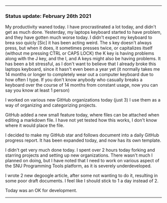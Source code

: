 ***

### Status update: February 26th 2021

My productivity waned today. I have procrastinated a lot today, and didn't get as much done. Yesterday, my laptops keyboard started to have problem, and they have gotten much worse today. I didn't expect my keyboard to brea sso quicly [Sic] it has been acting weird. The s key doesn't always press, but when it does, it sometimes presses twice, or capitalizes itself (without me pressing CTRL or CAPS LOCK) the K key is having problems along with the J key, and the I, and A keys might also be having problems. It has been a bit stressful, as I don't want to believe that I already broke this laptops keyboard, since it hasn't even been a year yet (it normally takes me 14 months or longer to completely wear out a computer keyboard due to how often I type. If you don't know anybody who casually breaks a keyboard over the course of 14 months from constant usage, now you can say you know at least 1 person) 

I worked on various new GitHub organizations today (just 3) I use them as a way of organizing and categorizing projects.

GitHub added a new small feature today, where files can be attached when editing a markdown file. I have not yet tested how this works, I don't know where it would place the file.

I decided to make my GitHub star and follows document into a daily GitHub progress report. It has been expanded today, and now has its own template.

I didn't get very much done today. I spent over 2 hours today forking and starring projects and setting up new organizations. There wasn't much I planned on doing, but I have noted that I need to work on various aspect of the SNU Programming Tools platform, as it is severely underdeveloped.

I wrote 2 new degoogle article, after some not wanting to do it, resulting in some poor draft documents. I feel like I should stick to 1 a day instead of 2.

Today was an OK for development.

***
